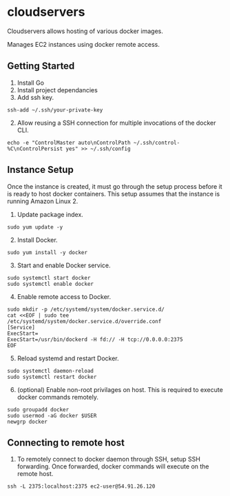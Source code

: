 # cloudservers

Cloudservers allows hosting of various docker images.

Manages EC2 instances using docker remote access.

## Getting Started

1. Install Go
2. Install project dependancies 
3. Add ssh key.

```
ssh-add ~/.ssh/your-private-key
```

2. Allow reusing a SSH connection for multiple invocations of the docker CLI.

```
echo -e "ControlMaster auto\nControlPath ~/.ssh/control-%C\nControlPersist yes" >> ~/.ssh/config
```

## Instance Setup

Once the instance is created, it must go through the setup process before it is ready to host docker containers. This setup assumes that the instance is running Amazon Linux 2.

1. Update package index.

```
sudo yum update -y
```

2. Install Docker.

```
sudo yum install -y docker
```

3. Start and enable Docker service.

```
sudo systemctl start docker
sudo systemctl enable docker
```

4. Enable remote access to Docker.

```
sudo mkdir -p /etc/systemd/system/docker.service.d/
cat <<EOF | sudo tee /etc/systemd/system/docker.service.d/override.conf
[Service]
ExecStart=
ExecStart=/usr/bin/dockerd -H fd:// -H tcp://0.0.0.0:2375
EOF
```

5. Reload systemd and restart Docker.

```
sudo systemctl daemon-reload
sudo systemctl restart docker
```

6. (optional) Enable non-root privilages on host. This is required to execute docker commands remotely.

```
sudo groupadd docker
sudo usermod -aG docker $USER
newgrp docker
```

## Connecting to remote host

1. To remotely connect to docker daemon through SSH, setup SSH forwarding. Once forwarded, docker commands will execute on the remote host.

```
ssh -L 2375:localhost:2375 ec2-user@54.91.26.120
```
